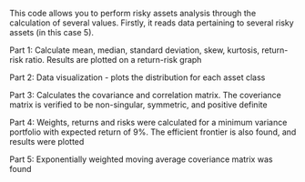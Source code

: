 This code allows you to perform risky assets analysis through the calculation of several values. Firstly, it reads data pertaining to several risky assets (in this case 5).

Part 1:
Calculate mean, median, standard deviation, skew, kurtosis, return-risk ratio. Results are plotted on a return-risk graph

Part 2:
Data visualization - plots the distribution for each asset class

Part 3:
Calculates the covariance and correlation matrix. The coveriance matrix is verified to be non-singular, symmetric, and positive definite

Part 4:
Weights, returns and risks were calculated for a minimum variance portfolio with expected return of 9%. The efficient frontier is also found, and results were plotted

Part 5:
Exponentially weighted moving average coveriance matrix was found 
